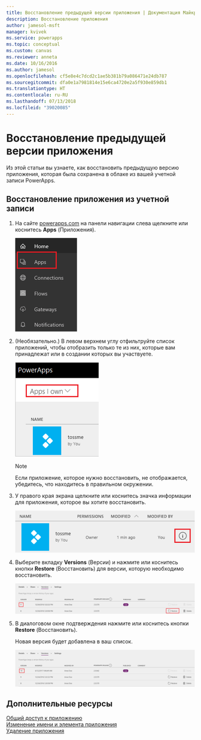 ```yaml
---
title: Восстановление предыдущей версии приложения | Документация Майкрософт
description: Восстановление приложения
author: jamesol-msft
manager: kvivek
ms.service: powerapps
ms.topic: conceptual
ms.custom: canvas
ms.reviewer: anneta
ms.date: 10/16/2016
ms.author: jamesol
ms.openlocfilehash: cf5e8e4c7dcd2c1ae5b381b79a086471e24db787
ms.sourcegitcommit: dfa0e1a7981814e15e6ca4720e2a5f930e859db1
ms.translationtype: HT
ms.contentlocale: ru-RU
ms.lasthandoff: 07/13/2018
ms.locfileid: "39020085"
---
```

# <a name="restore-an-app-to-a-previous-version"></a>Восстановление предыдущей версии приложения
Из этой статьи вы узнаете, как восстановить предыдущую версию приложения, которая была сохранена в облаке из вашей учетной записи PowerApps.

## <a name="restore-an-app-from-your-account"></a>Восстановление приложения из учетной записи
1. На сайте [powerapps.com](https://web.powerapps.com) на панели навигации слева щелкните или коснитесь **Apps** (Приложения).

    ![Панель навигации слева](./media/restore-an-app/file-apps.png)

2. (Необязательно.) В левом верхнем углу отфильтруйте список приложений, чтобы отобразить только те из них, которые вам принадлежат или в создании которых вы участвуете.

    ![Фильтрация приложений, которыми вы владеете](./media/restore-an-app/filter-list.png)

    > [!NOTE]
   > Если приложение, которое нужно восстановить, не отображается, убедитесь, что находитесь в правильном окружении.

3. У правого края экрана щелкните или коснитесь значка информации для приложения, которое вы хотите восстановить.

    ![Значок сведений](./media/restore-an-app/app-options.png)

4. Выберите вкладку **Versions** (Версии) и нажмите или коснитесь кнопки **Restore** (Восстановить) для версии, которую необходимо восстановить.

    ![Вкладка с версиями](./media/restore-an-app/restore-button-2.png)

5. В диалоговом окне подтверждения нажмите или коснитесь кнопки **Restore** (Восстановить).  

    Новая версия будет добавлена в ваш список.

    ![Восстановленная версия](./media/restore-an-app/versions-added-2.png)

## <a name="more-resources"></a>Дополнительные ресурсы
[Общий доступ к приложению](share-app.md)  
[Изменение имени и элемента приложения](set-name-tile.md)  
[Удаление приложения](delete-app.md)
